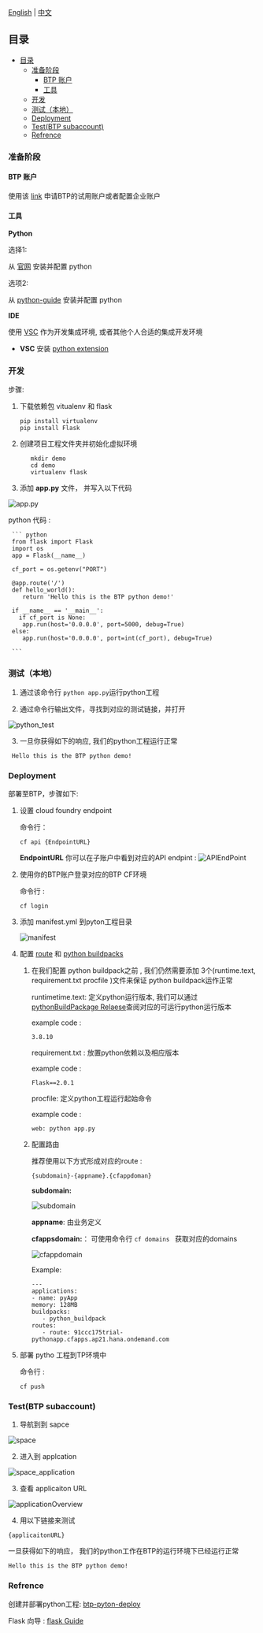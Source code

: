[English](/btp_pythondemo/README.md) | [中文](/btp_pythondemo/README_ZH.md)

## 目录
- [目录](#目录)
  - [准备阶段](#准备阶段)
    - [BTP 账户](#btp-账户)
    - [工具](#工具)
  - [开发](#开发)
  - [测试（本地）](#测试本地)
  - [Deployment](#deployment)
  - [Test(BTP subaccount)](#testbtp-subaccount)
  - [Refrence](#refrence)

### 准备阶段 

#### BTP 账户

使用该 [link](https://help.sap.com/viewer/65de2977205c403bbc107264b8eccf4b/Cloud/en-US/e50ab7b423f04a8db301d7678946626e.html) 申请BTP的试用账户或者配置企业账户

#### 工具

   **Python** 

   选择1: 
   
   从 [官网](https://www.python.org/) 安装并配置 python

   选项2: 
   
   从 [python-guide](https://docs.python-guide.org/) 安装并配置 python

   **IDE** 
    
   使用 [VSC](https://code.visualstudio.com/) 作为开发集成环境, 或者其他个人合适的集成开发环境 
   

 * **VSC**
    安装 [python extension](https://marketplace.visualstudio.com/items?itemName=ms-python.python)

### 开发

步骤:

1. 下载依赖包 vitualenv 和  flask 
   
   ```
   pip install virtualenv
   pip install Flask
   ```

2. 创建项目工程文件夹并初始化虚拟环境
   
   ```
      mkdir demo
      cd demo
      virtualenv flask
   ``` 

3.  添加 **app.py** 文件， 并写入以下代码
   

   ![app.py](/btp_pythondemo/img/app.py.png)

   
   python 代码 :
   
     ``` python
     from flask import Flask
     import os
     app = Flask(__name__)

     cf_port = os.getenv("PORT")

     @app.route('/')
     def hello_world():
        return 'Hello this is the BTP python demo!'

     if __name__ == '__main__':
       if cf_port is None:
        app.run(host='0.0.0.0', port=5000, debug=True)
     else:
        app.run(host='0.0.0.0', port=int(cf_port), debug=True)

     ```

### 测试（本地）

1. 通过该命令行 ```python app.py```运行python工程
   
2. 通过命令行输出文件，寻找到对应的测试链接，并打开

 ![python_test](/btp_pythondemo/img/python_test.png)

3. 一旦你获得如下的响应, 我们的python工程运行正常
    
  ```
   Hello this is the BTP python demo!
  ```

### Deployment

部署至BTP，步骤如下:
1. 设置 cloud foundry endpoint
   
   命令行：

      ```cf api {EndpointURL} ```

   **EndpointURL** 你可以在子账户中看到对应的API endpint :
   ![APIEndPoint](/btp_pythondemo/img/APIEndPoint.png)

2. 使用你的BTP账户登录对应的BTP CF环境
   
   命令行 :

      ```cf login ```

3. 添加 manifest.yml 到pyton工程目录
   
   ![manifest](/btp_pythondemo/img/manifest.png)  

   
4.  配置 [route](https://help.sap.com/viewer/65de2977205c403bbc107264b8eccf4b/Cloud/en-US/53daaafe8f8345fc9b8497b86d17c9d9.html?q=routes) 和 [python buildpacks](https://help.sap.com/viewer/65de2977205c403bbc107264b8eccf4b/Cloud/en-US/acf8f49356d047fbb1a4d04dcec3fd36.html)
   
    1.  在我们配置 python buildpack之前 , 我们仍然需要添加 3个(runtime.text, requirement.txt procfile )文件来保证 python buildpack运作正常

        runtimetime.text:  定义python运行版本, 我们可以通过[pythonBuildPackage Relaese](https://github.com/cloudfoundry/python-buildpack/releases)查阅对应的可运行python运行版本

        example code :

        ```
        3.8.10
        ```

        requirement.txt : 放置python依赖以及相应版本

        example code :

        ```
        Flask==2.0.1
        ```

        procfile: 定义python工程运行起始命令

        example code :
        ```
        web: python app.py
        ``` 
    2. 配置路由
   
       推荐使用以下方式形成对应的route :

        ```
        {subdomain}-{appname}.{cfappdoman}
        ```
        
       **subdomain:** 

       ![subdomain](/btp_pythondemo/img/subdomain.png)

       **appname**: 由业务定义

       **cfappsdomain:**：  可使用命令行 ```cf domains ``` 获取对应的domains

       ![cfappdomain](/btp_pythondemo/img/cfappdoman.png)

       Example:

         ```
         ---
         applications:
         - name: pyApp
         memory: 128MB
         buildpacks: 
            - python_buildpack
         routes: 
            - route: 91ccc175trial-pythonapp.cfapps.ap21.hana.ondemand.com 
         ```
   
5. 部署 pytho 工程到TP环境中
   
   命令行 :
   
    ```cf push ```

### Test(BTP subaccount)

1. 导航到到 sapce
   
 ![space](/btp_pythondemo/img/space.png)

2. 进入到 applcation 
   
 ![space_application](/btp_pythondemo/img/space_application.png)

3.  查看 applicaiton URL
   
 ![applicationOverview](/btp_pythondemo/img/applicaiton_overview.png)

4.  用以下链接来测试
   
   ```
   {applicaitonURL}
   ```

   一旦获得如下的响应， 我们的python工作在BTP的运行环境下已经运行正常
    
   ```
   Hello this is the BTP python demo!
   ```

### Refrence
创建并部署python工程: [btp-pyton-deploy](https://blogs.sap.com/2021/04/20/deployment-of-python-web-server-to-cloud-foundry-using-mta/)

Flask 向导 :  [flask Guide](https://flask.palletsprojects.com/en/2.0.x/)





